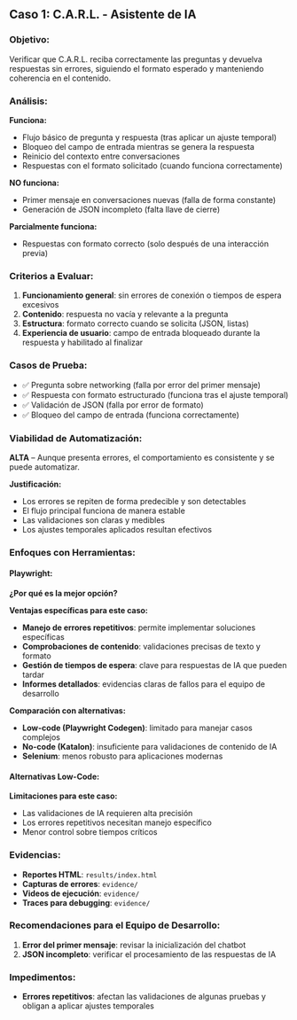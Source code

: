 ## Caso 1: C.A.R.L. - Asistente de IA

### Objetivo:
Verificar que C.A.R.L. reciba correctamente las preguntas y devuelva respuestas sin errores, siguiendo el formato esperado y manteniendo coherencia en el contenido.

### Análisis:
**Funciona:**
- Flujo básico de pregunta y respuesta (tras aplicar un ajuste temporal)
- Bloqueo del campo de entrada mientras se genera la respuesta
- Reinicio del contexto entre conversaciones
- Respuestas con el formato solicitado (cuando funciona correctamente)

**NO funciona:**
- Primer mensaje en conversaciones nuevas (falla de forma constante)
- Generación de JSON incompleto (falta llave de cierre)

**Parcialmente funciona:**
- Respuestas con formato correcto (solo después de una interacción previa)

### Criterios a Evaluar:
1. **Funcionamiento general**: sin errores de conexión o tiempos de espera excesivos
2. **Contenido**: respuesta no vacía y relevante a la pregunta
3. **Estructura**: formato correcto cuando se solicita (JSON, listas)
4. **Experiencia de usuario**: campo de entrada bloqueado durante la respuesta y habilitado al finalizar

### Casos de Prueba:
- ✅ Pregunta sobre networking (falla por error del primer mensaje)
- ✅ Respuesta con formato estructurado (funciona tras el ajuste temporal)
- ✅ Validación de JSON (falla por error de formato)
- ✅ Bloqueo del campo de entrada (funciona correctamente)

### Viabilidad de Automatización:
**ALTA** – Aunque presenta errores, el comportamiento es consistente y se puede automatizar.

**Justificación:**
- Los errores se repiten de forma predecible y son detectables
- El flujo principal funciona de manera estable
- Las validaciones son claras y medibles
- Los ajustes temporales aplicados resultan efectivos

### Enfoques con Herramientas:

#### Playwright:
**¿Por qué es la mejor opción?**

**Ventajas específicas para este caso:**
- **Manejo de errores repetitivos**: permite implementar soluciones específicas
- **Comprobaciones de contenido**: validaciones precisas de texto y formato
- **Gestión de tiempos de espera**: clave para respuestas de IA que pueden tardar
- **Informes detallados**: evidencias claras de fallos para el equipo de desarrollo

**Comparación con alternativas:**
- **Low-code (Playwright Codegen)**: limitado para manejar casos complejos
- **No-code (Katalon)**: insuficiente para validaciones de contenido de IA
- **Selenium**: menos robusto para aplicaciones modernas

#### Alternativas Low-Code:
**Limitaciones para este caso:**
- Las validaciones de IA requieren alta precisión
- Los errores repetitivos necesitan manejo específico
- Menor control sobre tiempos críticos

### Evidencias:
- **Reportes HTML**: `results/index.html`
- **Capturas de errores**: `evidence/`
- **Videos de ejecución**: `evidence/`
- **Traces para debugging**: `evidence/`

### Recomendaciones para el Equipo de Desarrollo:
1. **Error del primer mensaje**: revisar la inicialización del chatbot
2. **JSON incompleto**: verificar el procesamiento de las respuestas de IA

### Impedimentos:
- **Errores repetitivos**: afectan las validaciones de algunas pruebas y obligan a aplicar ajustes temporales

